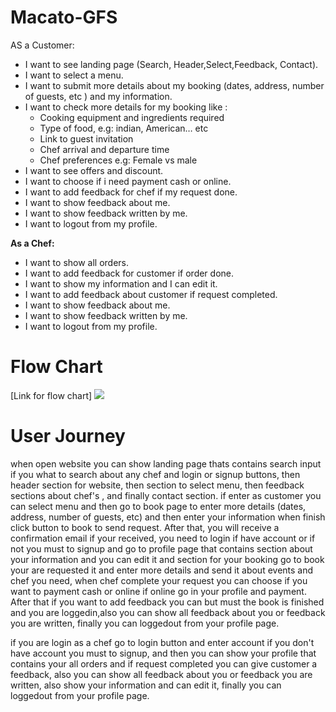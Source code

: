 # Macato-GFS
AS a Customer:
* I want to see landing page (Search, Header,Select,Feedback, Contact).
* I want to select a menu.
* I want to submit more details about my booking (dates, address, number of guests, etc ) and my information.
* I want to check more details for my booking like : 
  * Cooking equipment and ingredients required
  * Type of food, e.g: indian, American… etc 
  * Link to guest invitation
  * Chef arrival and departure time
  * Chef preferences e.g: Female vs male
* I want to see offers and discount.
* I want to choose if i need payment cash or online.
* I want to add feedback for chef if my request done.
* I want to show feedback about me.
* I want to show feedback written by me.
* I want to logout from my profile.

 
 
**As a Chef:**
* I want to show all orders.
* I want to add feedback for customer if order done.
* I want to show my information and I can edit it.
* I want to add feedback about customer if request completed.
* I want to show feedback about me.
* I want to show feedback written by me.
* I want to logout from my profile.

# Flow Chart
[Link for flow chart]
![](https://i.imgur.com/WntaCuV.png)



# User Journey
when open website you can show landing page thats contains search input if you what to search about any chef and login or signup buttons, then header section for website, then section to select menu, then feedback sections about chef's , and finally contact section.
if enter as customer you can select menu and then go to book page to enter more details (dates, address, number of guests, etc) and then enter your information when finish click button to book to send request.
After that, you will receive a confirmation email if your received, you need to login if have account or if not you must to signup and go to profile page that contains section about your information and you can edit it and section for your booking go to book your are requested it and enter more details and send it about events and chef you need, when chef complete your request you can choose if you want to payment cash or online if online go in your profile and  payment. After that if you want to add feedback you can but must the book is finished and you are loggedin,also you can show all feedback about you or feedback you are written, finally you can loggedout from your profile page.

if you are login as a chef go to login button and enter account if you don't have account you must to signup, and then you can show your profile that contains your all orders and if request completed you can give customer a feedback, also you can show all feedback about you or feedback you are written, also show your information and can edit it, finally you can loggedout from your profile page.